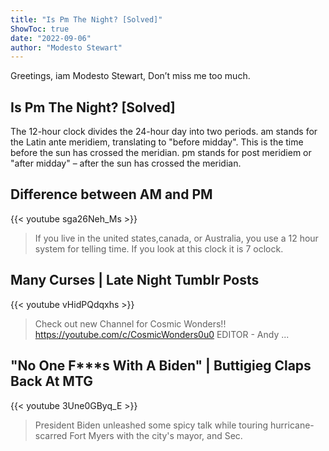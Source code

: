```yaml
---
title: "Is Pm The Night? [Solved]"
ShowToc: true 
date: "2022-09-06"
author: "Modesto Stewart" 
---
```


Greetings, iam Modesto Stewart, Don’t miss me too much.
## Is Pm The Night? [Solved]
The 12-hour clock divides the 24-hour day into two periods. am stands for the Latin ante meridiem, translating to "before midday". This is the time before the sun has crossed the meridian. pm stands for post meridiem or "after midday" – after the sun has crossed the meridian.

## Difference between AM and PM
{{< youtube sga26Neh_Ms >}}
>If you live in the united states,canada, or Australia, you use a 12 hour system for telling time. If you look at this clock it is 7 oclock.

## Many Curses | Late Night Tumblr Posts
{{< youtube vHidPQdqxhs >}}
>Check out new Channel for Cosmic Wonders!! https://youtube.com/c/CosmicWonders0u0 EDITOR - Andy ...

## "No One F***s With A Biden" | Buttigieg Claps Back At MTG
{{< youtube 3Une0GByq_E >}}
>President Biden unleashed some spicy talk while touring hurricane-scarred Fort Myers with the city's mayor, and Sec.

